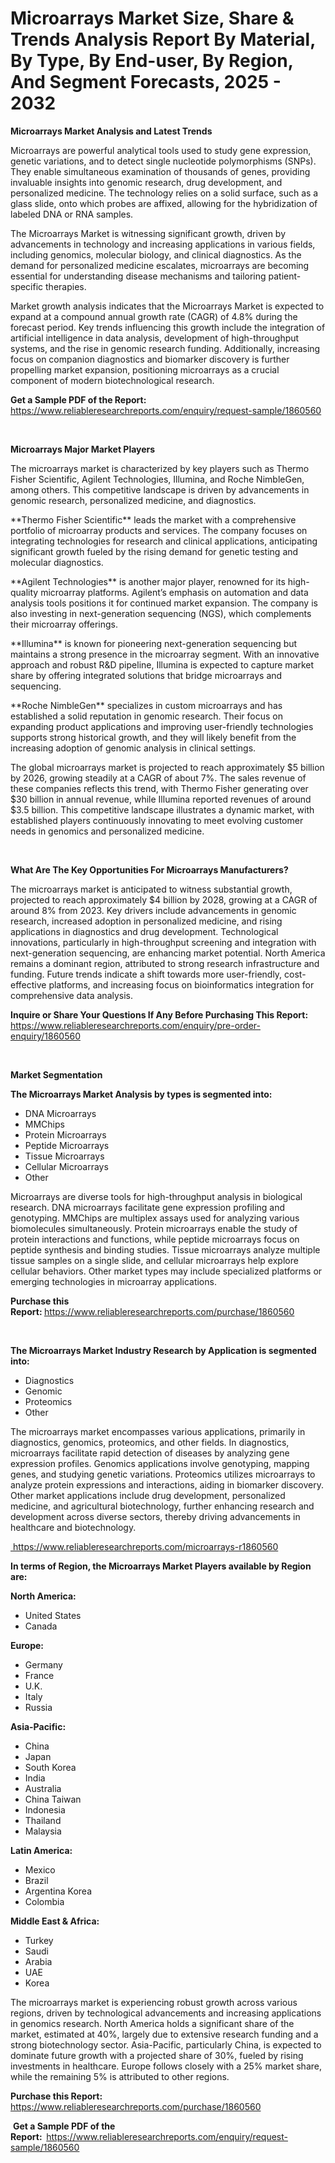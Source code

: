<p><h1>Microarrays Market Size, Share & Trends Analysis Report By Material, By Type, By End-user, By Region, And Segment Forecasts, 2025 - 2032</h1></p><p><strong>Microarrays Market Analysis and Latest Trends</strong></p>
<p><p>Microarrays are powerful analytical tools used to study gene expression, genetic variations, and to detect single nucleotide polymorphisms (SNPs). They enable simultaneous examination of thousands of genes, providing invaluable insights into genomic research, drug development, and personalized medicine. The technology relies on a solid surface, such as a glass slide, onto which probes are affixed, allowing for the hybridization of labeled DNA or RNA samples.</p><p>The Microarrays Market is witnessing significant growth, driven by advancements in technology and increasing applications in various fields, including genomics, molecular biology, and clinical diagnostics. As the demand for personalized medicine escalates, microarrays are becoming essential for understanding disease mechanisms and tailoring patient-specific therapies.</p><p>Market growth analysis indicates that the Microarrays Market is expected to expand at a compound annual growth rate (CAGR) of 4.8% during the forecast period. Key trends influencing this growth include the integration of artificial intelligence in data analysis, development of high-throughput systems, and the rise in genomic research funding. Additionally, increasing focus on companion diagnostics and biomarker discovery is further propelling market expansion, positioning microarrays as a crucial component of modern biotechnological research.</p></p>
<p><strong>Get a Sample PDF of the Report:&nbsp;</strong> <a href="https://www.reliableresearchreports.com/enquiry/request-sample/1860560?utm_campaign=3600&utm_medium=2&utm_source=Github&utm_content=ia&utm_term=13042025&utm_id=microarrays">https://www.reliableresearchreports.com/enquiry/request-sample/1860560</a></p>
<p>&nbsp;</p>
<p><strong>Microarrays Major Market Players</strong></p>
<p><p>The microarrays market is characterized by key players such as Thermo Fisher Scientific, Agilent Technologies, Illumina, and Roche NimbleGen, among others. This competitive landscape is driven by advancements in genomic research, personalized medicine, and diagnostics.</p><p>**Thermo Fisher Scientific** leads the market with a comprehensive portfolio of microarray products and services. The company focuses on integrating technologies for research and clinical applications, anticipating significant growth fueled by the rising demand for genetic testing and molecular diagnostics.</p><p>**Agilent Technologies** is another major player, renowned for its high-quality microarray platforms. Agilent’s emphasis on automation and data analysis tools positions it for continued market expansion. The company is also investing in next-generation sequencing (NGS), which complements their microarray offerings.</p><p>**Illumina** is known for pioneering next-generation sequencing but maintains a strong presence in the microarray segment. With an innovative approach and robust R&D pipeline, Illumina is expected to capture market share by offering integrated solutions that bridge microarrays and sequencing.</p><p>**Roche NimbleGen** specializes in custom microarrays and has established a solid reputation in genomic research. Their focus on expanding product applications and improving user-friendly technologies supports strong historical growth, and they will likely benefit from the increasing adoption of genomic analysis in clinical settings.</p><p>The global microarrays market is projected to reach approximately $5 billion by 2026, growing steadily at a CAGR of about 7%. The sales revenue of these companies reflects this trend, with Thermo Fisher generating over $30 billion in annual revenue, while Illumina reported revenues of around $3.5 billion. This competitive landscape illustrates a dynamic market, with established players continuously innovating to meet evolving customer needs in genomics and personalized medicine.</p></p>
<p>&nbsp;</p>
<p><strong>What Are The Key Opportunities For Microarrays Manufacturers?</strong></p>
<p><p>The microarrays market is anticipated to witness substantial growth, projected to reach approximately $4 billion by 2028, growing at a CAGR of around 8% from 2023. Key drivers include advancements in genomic research, increased adoption in personalized medicine, and rising applications in diagnostics and drug development. Technological innovations, particularly in high-throughput screening and integration with next-generation sequencing, are enhancing market potential. North America remains a dominant region, attributed to strong research infrastructure and funding. Future trends indicate a shift towards more user-friendly, cost-effective platforms, and increasing focus on bioinformatics integration for comprehensive data analysis.</p></p>
<p><strong>Inquire or Share Your Questions If Any Before Purchasing This Report:</strong> <a href="https://www.reliableresearchreports.com/enquiry/pre-order-enquiry/1860560?utm_campaign=3600&utm_medium=2&utm_source=Github&utm_content=ia&utm_term=13042025&utm_id=microarrays">https://www.reliableresearchreports.com/enquiry/pre-order-enquiry/1860560</a></p>
<p>&nbsp;</p>
<p><strong>Market Segmentation</strong></p>
<p><strong>The Microarrays Market Analysis by types is segmented into:</strong></p>
<p><ul><li>DNA Microarrays</li><li>MMChips</li><li>Protein Microarrays</li><li>Peptide Microarrays</li><li>Tissue Microarrays</li><li>Cellular Microarrays</li><li>Other</li></ul></p>
<p><p>Microarrays are diverse tools for high-throughput analysis in biological research. DNA microarrays facilitate gene expression profiling and genotyping. MMChips are multiplex assays used for analyzing various biomolecules simultaneously. Protein microarrays enable the study of protein interactions and functions, while peptide microarrays focus on peptide synthesis and binding studies. Tissue microarrays analyze multiple tissue samples on a single slide, and cellular microarrays help explore cellular behaviors. Other market types may include specialized platforms or emerging technologies in microarray applications.</p></p>
<p><strong>Purchase this Report:&nbsp;</strong><a href="https://www.reliableresearchreports.com/purchase/1860560?utm_campaign=3600&utm_medium=2&utm_source=Github&utm_content=ia&utm_term=13042025&utm_id=microarrays">https://www.reliableresearchreports.com/purchase/1860560</a></p>
<p>&nbsp;</p>
<p><strong>The Microarrays Market Industry Research by Application is segmented into:</strong></p>
<p><ul><li>Diagnostics</li><li>Genomic</li><li>Proteomics</li><li>Other</li></ul></p>
<p><p>The microarrays market encompasses various applications, primarily in diagnostics, genomics, proteomics, and other fields. In diagnostics, microarrays facilitate rapid detection of diseases by analyzing gene expression profiles. Genomics applications involve genotyping, mapping genes, and studying genetic variations. Proteomics utilizes microarrays to analyze protein expressions and interactions, aiding in biomarker discovery. Other market applications include drug development, personalized medicine, and agricultural biotechnology, further enhancing research and development across diverse sectors, thereby driving advancements in healthcare and biotechnology.</p></p>
<p><a href="https://www.reliableresearchreports.com/microarrays-r1860560?utm_campaign=3600&utm_medium=2&utm_source=Github&utm_content=ia&utm_term=13042025&utm_id=microarrays">&nbsp;https://www.reliableresearchreports.com/microarrays-r1860560</a></p>
<p><strong>In terms of Region, the Microarrays Market Players available by Region are:</strong></p>
<p>
    <p> <strong> North America: </strong>
        <ul>
            <li>United States</li>
            <li>Canada</li>
        </ul>
        </p> 
    <p> <strong> Europe: </strong>
        <ul>
            <li>Germany</li>
            <li>France</li>
            <li>U.K.</li>
            <li>Italy</li>
            <li>Russia</li>
        </ul>
        </p> 
    <p> <strong> Asia-Pacific: </strong>
        <ul>
            <li>China</li>
            <li>Japan</li>
            <li>South Korea</li>
            <li>India</li>
            <li>Australia</li>
            <li>China Taiwan</li>
            <li>Indonesia</li>
            <li>Thailand</li>
            <li>Malaysia</li>
        </ul>
        </p> 
    <p> <strong> Latin America: </strong>
        <ul>
            <li>Mexico</li>
            <li>Brazil</li>
            <li>Argentina Korea</li>
            <li>Colombia</li>
        </ul>
        </p> 
    <p> <strong> Middle East & Africa: </strong>
        <ul>
            <li>Turkey</li>
            <li>Saudi</li>
            <li>Arabia</li>
            <li>UAE</li>
            <li>Korea</li>
        </ul>
    </p>
    </p>
<p><p>The microarrays market is experiencing robust growth across various regions, driven by technological advancements and increasing applications in genomics research. North America holds a significant share of the market, estimated at 40%, largely due to extensive research funding and a strong biotechnology sector. Asia-Pacific, particularly China, is expected to dominate future growth with a projected share of 30%, fueled by rising investments in healthcare. Europe follows closely with a 25% market share, while the remaining 5% is attributed to other regions.</p></p>
<p><strong>Purchase this Report: </strong><a href="https://www.reliableresearchreports.com/purchase/1860560?utm_campaign=3600&utm_medium=2&utm_source=Github&utm_content=ia&utm_term=13042025&utm_id=microarrays">https://www.reliableresearchreports.com/purchase/1860560</a></p>
<p>&nbsp;<strong>Get a Sample PDF of the Report:&nbsp;&nbsp;</strong><a href="https://www.reliableresearchreports.com/enquiry/request-sample/1860560?utm_campaign=3600&utm_medium=2&utm_source=Github&utm_content=ia&utm_term=13042025&utm_id=microarrays">https://www.reliableresearchreports.com/enquiry/request-sample/1860560</a></p>
<p><strong></strong></p>
<p><p></p><p></p><p></p></p>
